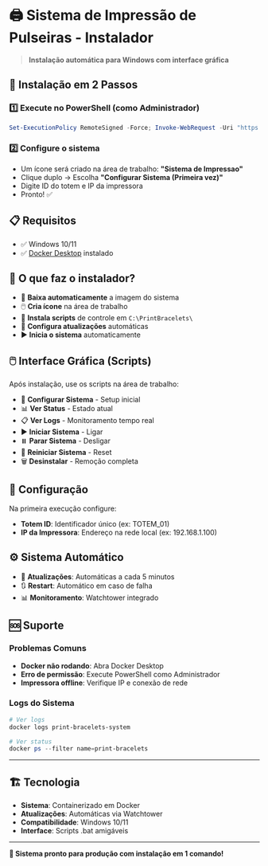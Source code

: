 # 🖨️ Sistema de Impressão de Pulseiras - Instalador

> **Instalação automática para Windows com interface gráfica**

## 🚀 Instalação em 2 Passos

### 1️⃣ Execute no PowerShell (como Administrador)
```powershell
Set-ExecutionPolicy RemoteSigned -Force; Invoke-WebRequest -Uri "https://raw.githubusercontent.com/MatheuzSil/print-bracelets-installer/main/install.ps1" -OutFile "install.ps1"; .\install.ps1
```

### 2️⃣ Configure o sistema
- Um ícone será criado na área de trabalho: **"Sistema de Impressao"**
- Clique duplo → Escolha **"Configurar Sistema (Primeira vez)"**
- Digite ID do totem e IP da impressora
- Pronto! ✅

## 📋 Requisitos
- ✅ Windows 10/11
- ✅ [Docker Desktop](https://www.docker.com/products/docker-desktop/) instalado

## 🎯 O que faz o instalador?

- 🐳 **Baixa automaticamente** a imagem do sistema
- 🖱️ **Cria ícone** na área de trabalho
- 📁 **Instala scripts** de controle em `C:\PrintBracelets\`
- 🔄 **Configura atualizações** automáticas
- ▶️ **Inicia o sistema** automaticamente

## 🖱️ Interface Gráfica (Scripts)

Após instalação, use os scripts na área de trabalho:

- 🔧 **Configurar Sistema** - Setup inicial
- 📊 **Ver Status** - Estado atual
- 📋 **Ver Logs** - Monitoramento tempo real
- ▶️ **Iniciar Sistema** - Ligar
- ⏸️ **Parar Sistema** - Desligar
- 🔄 **Reiniciar Sistema** - Reset
- 🗑️ **Desinstalar** - Remoção completa

## 🔧 Configuração

Na primeira execução configure:
- **Totem ID**: Identificador único (ex: TOTEM_01)
- **IP da Impressora**: Endereço na rede local (ex: 192.168.1.100)

## ⚙️ Sistema Automático

- 🔄 **Atualizações**: Automáticas a cada 5 minutos
- 🔃 **Restart**: Automático em caso de falha
- 📊 **Monitoramento**: Watchtower integrado

## 🆘 Suporte

### Problemas Comuns
- **Docker não rodando**: Abra Docker Desktop
- **Erro de permissão**: Execute PowerShell como Administrador
- **Impressora offline**: Verifique IP e conexão de rede

### Logs do Sistema
```powershell
# Ver logs
docker logs print-bracelets-system

# Ver status
docker ps --filter name=print-bracelets
```

---

## 🏗️ Tecnologia

- **Sistema**: Containerizado em Docker
- **Atualizações**: Automáticas via Watchtower
- **Compatibilidade**: Windows 10/11
- **Interface**: Scripts .bat amigáveis

---

**🎉 Sistema pronto para produção com instalação em 1 comando!**
